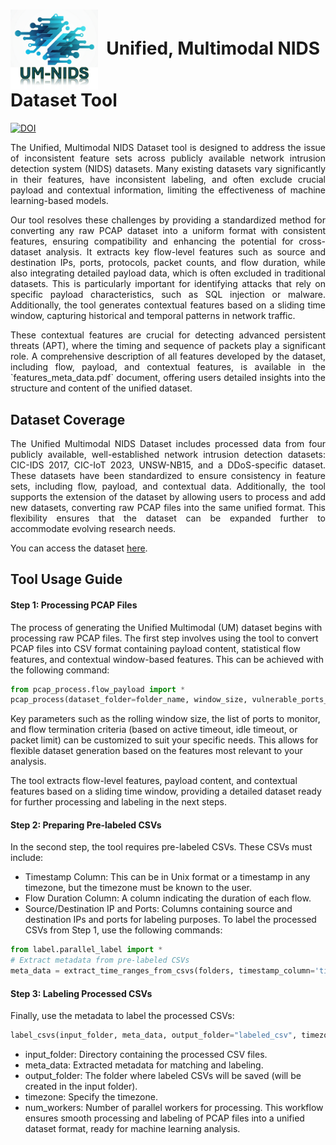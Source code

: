 # <img src="/logo.png" width="140" valign="middle"  />&nbsp; Unified, Multimodal NIDS Dataset Tool

<meta name="google-site-verification" content="5WK343ADbdgrsx0UqyrJwGNjU5xKzLWjmNP7f502qWo" />

[![DOI](https://zenodo.org/badge/524051176.svg)](https://zenodo.org/badge/latestdoi/524051176)

<p align="justify"> The Unified, Multimodal NIDS Dataset tool is designed to address the issue of inconsistent feature sets across publicly available network intrusion detection system (NIDS) datasets. Many existing datasets vary significantly in their features, have inconsistent labeling, and often exclude crucial payload and contextual information, limiting the effectiveness of machine learning-based models. </p>

<p align="justify"> Our tool resolves these challenges by providing a standardized method for converting any raw PCAP dataset into a uniform format with consistent features, ensuring compatibility and enhancing the potential for cross-dataset analysis. It extracts key flow-level features such as source and destination IPs, ports, protocols, packet counts, and flow duration, while also integrating detailed payload data, which is often excluded in traditional datasets. This is particularly important for identifying attacks that rely on specific payload characteristics, such as SQL injection or malware. Additionally, the tool generates contextual features based on a sliding time window, capturing historical and temporal patterns in network traffic. </p>

<p align="justify"> These contextual features are crucial for detecting advanced persistent threats (APT), where the timing and sequence of packets play a significant role. A comprehensive description of all features developed by the dataset, including flow, payload, and contextual features, is available in the `features_meta_data.pdf` document, offering users detailed insights into the structure and content of the unified dataset. </p>

## Dataset Coverage
<p align="justify"> The Unified Multimodal NIDS Dataset includes processed data from four publicly available, well-established network intrusion detection datasets: CIC-IDS 2017, CIC-IoT 2023, UNSW-NB15, and a DDoS-specific dataset. These datasets have been standardized to ensure consistency in feature sets, including flow, payload, and contextual data. Additionally, the tool supports the extension of the dataset by allowing users to process and add new datasets, converting raw PCAP files into the same unified format. This flexibility ensures that the dataset can be expanded further to accommodate evolving research needs. </p>

You can access the dataset [here](#).

## Tool Usage Guide

#### Step 1: Processing PCAP Files
The process of generating the Unified Multimodal (UM) dataset begins with processing raw PCAP files. The first step involves using the tool to convert PCAP files into CSV format containing payload content, statistical flow features, and contextual window-based features. This can be achieved with the following command:

```python
from pcap_process.flow_payload import *
pcap_process(dataset_folder=folder_name, window_size, vulnerable_ports_list, http_ports_list, idle_timeout, active_timeout, flowlimit)

```

Key parameters such as the rolling window size, the list of ports to monitor, and flow termination criteria (based on active timeout, idle timeout, or packet limit) can be customized to suit your specific needs. This allows for flexible dataset generation based on the features most relevant to your analysis.

The tool extracts flow-level features, payload content, and contextual features based on a sliding time window, providing a detailed dataset ready for further processing and labeling in the next steps.

#### Step 2: Preparing Pre-labeled CSVs
In the second step, the tool requires pre-labeled CSVs. These CSVs must include:
- Timestamp Column: This can be in Unix format or a timestamp in any timezone, but the timezone must be known to the user.
- Flow Duration Column: A column indicating the duration of each flow.
- Source/Destination IP and Ports: Columns containing source and destination IPs and ports for labeling purposes.
To label the processed CSVs from Step 1, use the following commands:

```python
from label.parallel_label import *
# Extract metadata from pre-labeled CSVs
meta_data = extract_time_ranges_from_csvs(folders, timestamp_column='timestamp', timezone='None', batch_size=5)
```

#### Step 3: Labeling Processed CSVs
Finally, use the metadata to label the processed CSVs:
```python
label_csvs(input_folder, meta_data, output_folder="labeled_csv", timezone='Canada/Atlantic', num_workers=2, unit='ms', timestamp_col='timestamp', flowduration_col='flowduration', label_col='label')
```

- input_folder: Directory containing the processed CSV files.
- meta_data: Extracted metadata for matching and labeling.
- output_folder: The folder where labeled CSVs will be saved (will be created in the input folder).
- timezone: Specify the timezone.
- num_workers: Number of parallel workers for processing.
This workflow ensures smooth processing and labeling of PCAP files into a unified dataset format, ready for machine learning analysis.


